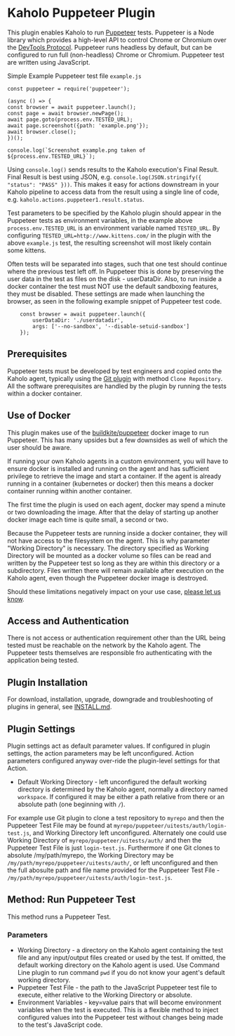 # Kaholo Puppeteer Plugin
This plugin enables Kaholo to run [Puppeteer](https://pptr.dev/) tests. Puppeteer is a Node library which provides a high-level API to control Chrome or Chromium over the [DevTools Protocol](https://chromedevtools.github.io/devtools-protocol/). Puppeteer runs headless by default, but can be configured to run full (non-headless) Chrome or Chromium. Puppeteer test are written using JavaScript.

Simple Example Puppeteer test file `example.js`

    const puppeteer = require('puppeteer');

    (async () => {
    const browser = await puppeteer.launch();
    const page = await browser.newPage();
    await page.goto(process.env.TESTED_URL);
    await page.screenshot({path: 'example.png'});
    await browser.close();
    })();

    console.log(`Screenshot example.png taken of ${process.env.TESTED_URL}`);

Using `console.log()` sends results to the Kaholo execution's Final Result. Final Result is best using JSON, e.g. `console.log(JSON.stringify({ "status": "PASS" }))`. This makes it easy for actions downstream in your Kaholo pipeline to access data from the result using a single line of code, e.g. `kaholo.actions.puppeteer1.result.status`.

Test parameters to be specified by the Kaholo plugin should appear in the Puppeteer tests as environment variables, in the example above `process.env.TESTED_URL` is an environment variable named `TESTED_URL`. By configuring `TESTED_URL=http://www.kittens.com/` in the plugin with the above `example.js` test, the resulting screenshot will most likely contain some kittens.

Often tests will be separated into stages, such that one test should continue where the previous test left off. In Puppeteer this is done by preserving the user data in the test as files on the disk - userDataDir. Also, to run inside a docker container the test must NOT use the default sandboxing features, they must be disabled. These settings are made when launching the browser, as seen in the following example snippet of Puppeteer test code.

        const browser = await puppeteer.launch({
            userDataDir: './userdatadir',
            args: ['--no-sandbox', '--disable-setuid-sandbox']
        });

## Prerequisites
Puppeteer tests must be developed by test engineers and copied onto the Kaholo agent, typically using the [Git plugin](https://github.com/Kaholo/kaholo-plugin-git) with method `Clone Repository`. All the software prerequisites are handled by the plugin by running the tests within a docker container.

## Use of Docker
This plugin makes use of the [buildkite/puppeteer](https://hub.docker.com/r/buildkite/puppeteer/) docker image to run Puppeteer. This has many upsides but a few downsides as well of which the user should be aware.

If running your own Kaholo agents in a custom environment, you will have to ensure docker is installed and running on the agent and has sufficient privilege to retrieve the image and start a container. If the agent is already running in a container (kubernetes or docker) then this means a docker container running within another container.

The first time the plugin is used on each agent, docker may spend a minute or two downloading the image. After that the delay of starting up another docker image each time is quite small, a second or two.

Because the Puppeteer tests are running inside a docker container, they will not have access to the filesystem on the agent. This is why parameter "Working Directory" is necessary. The directory specified as Working Directory will be mounted as a docker volume so files can be read and written by the Puppeteer test so long as they are within this directory or a subdirectory. Files written there will remain available after execution on the Kaholo agent, even though the Puppeteer docker image is destroyed.

Should these limitations negatively impact on your use case, [please let us know](https://kaholo.io/contact/).

## Access and Authentication
There is not access or authentication requirement other than the URL being tested must be reachable on the network by the Kaholo agent. The Puppeteer tests themselves are responsible fro authenticating with the application being tested.

## Plugin Installation
For download, installation, upgrade, downgrade and troubleshooting of plugins in general, see [INSTALL.md](./INSTALL.md).

## Plugin Settings
Plugin settings act as default parameter values. If configured in plugin settings, the action parameters may be left unconfigured. Action parameters configured anyway over-ride the plugin-level settings for that Action.
* Default Working Directory - left unconfigured the default working directory is determined by the Kaholo agent, normally a directory named `workspace`. If configured it may be either a path relative from there or an absolute path (one beginning with `/`).

For example use Git plugin to clone a test repository to `myrepo` and then the Puppeteer Test File may be found at `myrepo/puppeteer/uitests/auth/login-test.js`, and Working Directory left unconfigured. Alternately one could use Working Directory of `myrepo/puppeteer/uitests/auth/` and then the Puppeteer Test File is just `login-test.js`. Furthermore if one Git clones to absolute /my/path/myrepo, the Working Directory may be `/my/path/myrepo/puppeteer/uitests/auth/`, or left unconfigured and then the full abosulte path and file name provided for the Puppeteer Test File - `/my/path/myrepo/puppeteer/uitests/auth/login-test.js`.

## Method: Run Puppeteer Test
This method runs a Puppeteer Test.

### Parameters
* Working Directory - a directory on the Kaholo agent containing the test file and any input/output files created or used by the test. If omitted, the default working directory on the Kaholo agent is used. Use Command Line plugin to run command `pwd` if you do not know your agent's default working directory.
* Puppeteer Test File - the path to the JavaScript Puppeteer test file to execute, either relative to the Working Directory or absolute.
* Environment Variables - key=value pairs that will become environment variables when the test is executed. This is a flexible method to inject configured values into the Puppeteer test without changes being made to the test's JavaScript code.